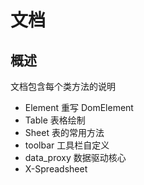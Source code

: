 # 文档

## 概述

文档包含每个类方法的说明

- Element 重写 DomElement
- Table 表格绘制
- Sheet 表的常用方法
- toolbar 工具栏自定义
- data_proxy 数据驱动核心
- X-Spreadsheet

